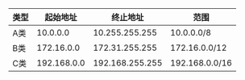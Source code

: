 | 类型 | 起始地址 | 终止地址 | 范围 |
| --- | --- | --- | --- |
| A类 | 10.0.0.0 | 10.255.255.255 | 10.0.0.0/8 |
| B类 | 172.16.0.0 | 172.31.255.255 | 172.16.0.0/12 |
| C类 | 192.168.0.0 | 192.168.255.255 | 192.168.0.0/16 |
